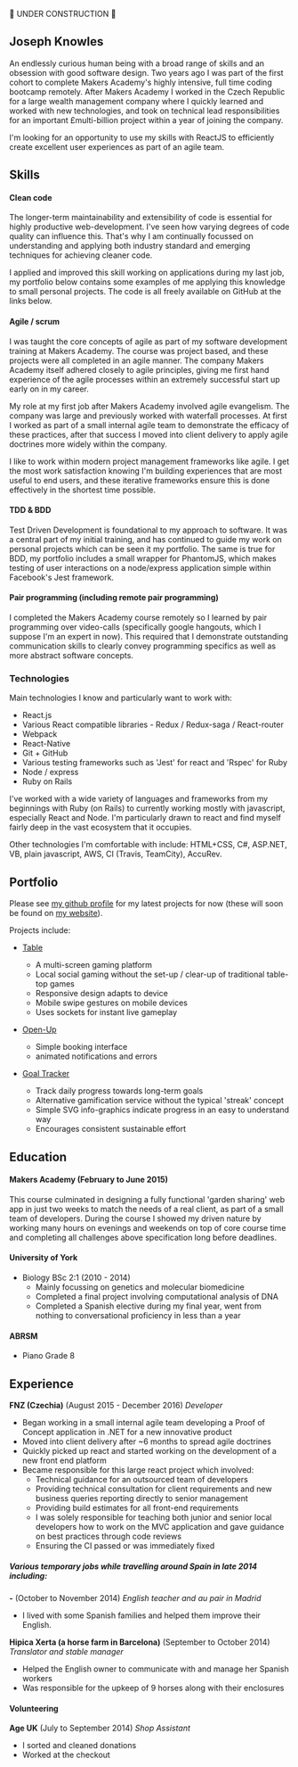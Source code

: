 :construction: UNDER CONSTRUCTION :construction:

## Joseph Knowles

An endlessly curious human being with a broad range of skills and an obsession
with good software design. Two years ago I was part of the first cohort to
complete Makers Academy's highly intensive, full time coding bootcamp remotely.
After Makers Academy I worked in the Czech Republic for a large wealth
management company where I quickly learned and worked with new technologies, and
took on technical lead responsibilities for an important £multi-billion project
within a year of joining the company.

I'm looking for an opportunity to use my skills with ReactJS to efficiently
create excellent user experiences as part of an agile team.

## Skills

#### Clean code

The longer-term maintainability and extensibility of code is essential
for highly productive web-development. I've seen how varying degrees of code
quality can influence this. That's why I am continually focussed on
understanding and applying both industry standard and emerging techniques for
achieving cleaner code.

I applied and improved this skill working on applications during my last job,
my portfolio below contains some examples of me applying this knowledge to small
personal projects. The code is all freely available on GitHub at the links below.

#### Agile / scrum

I was taught the core concepts of agile as part of my
software development training at Makers Academy. The course was  project based,
and  these projects were all completed in an agile manner. The company
Makers Academy itself adhered closely to agile principles, giving me first
hand experience of the agile processes within an extremely successful start up
early on in my career.

My role at my first job after Makers Academy involved agile evangelism. The
company was large and previously worked with waterfall processes. At first I
worked as part of  a small internal agile team to demonstrate the efficacy of
these practices, after that success I moved into client delivery to apply
agile doctrines more widely within the company.

I like to work within modern project management frameworks like agile. I get the
most work satisfaction knowing I'm building experiences that are most useful to
end users, and these iterative frameworks ensure this is done effectively in the
shortest time possible.

#### TDD & BDD

Test Driven Development is foundational to my approach to software. It was a
central part of my initial training, and has continued to guide my work on
personal projects which can be seen it my portfolio. The same is true for BDD,
my portfolio includes a small wrapper for PhantomJS, which makes
testing of user interactions on a node/express application simple within Facebook's
Jest framework.

#### Pair programming (including remote pair programming)

I completed the Makers Academy course remotely so I learned by pair programming
over video-calls (specifically google hangouts, which I suppose I'm an expert in
now). This required that I demonstrate outstanding communication skills to
clearly convey programming specifics as well as more abstract software concepts.

### Technologies

Main technologies I know and particularly want to work with:

- React.js
- Various React compatible libraries - Redux / Redux-saga / React-router
- Webpack
- React-Native
- Git + GitHub
- Various testing frameworks such as 'Jest' for react and 'Rspec' for Ruby
- Node / express
- Ruby on Rails

I've worked with a wide variety of languages and frameworks from my beginnings with
Ruby (on Rails) to currently working mostly with javascript, especially React and Node.
I'm particularly drawn to react and find myself fairly deep in the vast ecosystem that it
occupies.

Other technologies I'm comfortable with include: HTML+CSS, C#, ASP.NET, VB, plain javascript, AWS, CI (Travis, TeamCity), AccuRev.

## Portfolio

Please see [my github profile](https://github.com/joejknowles) for my latest
projects for now (these will soon be found on [my website](http://joejknowl.es/)).

Projects include:

- [Table](https://github.com/joejknowles/Table)

    - A multi-screen gaming platform   
    - Local social gaming without the set-up / clear-up of traditional table-top games
    - Responsive design adapts to device
    - Mobile swipe gestures on mobile devices
    - Uses sockets for instant live gameplay

- [Open-Up](https://github.com/joejknowles/open-up)

    - Simple booking interface
    - animated notifications and errors

- [Goal Tracker](https://github.com/joejknowles/goalTracker)

    - Track daily progress towards long-term goals
    - Alternative gamification service without the typical 'streak' concept
    - Simple SVG info-graphics indicate progress in an easy to understand way
    - Encourages consistent sustainable effort

## Education

#### Makers Academy (February to June 2015)

This course culminated in designing a fully functional 'garden sharing' web app in just two weeks to match the
needs of a real client, as part of a small team of developers. During the course I showed my
driven nature by working many hours on evenings and weekends on top of core
course time and completing all challenges above specification long before
deadlines.

#### University of York

- Biology BSc 2:1 (2010 - 2014)
  - Mainly focussing on genetics and molecular biomedicine
  - Completed a final project involving computational analysis of DNA
  - Completed a Spanish elective during my final year, went from nothing to conversational proficiency in less than a year


#### ABRSM

- Piano Grade 8

## Experience

**FNZ (Czechia)** (August 2015 - December 2016)
 *Developer*   

- Began working in a small internal agile team developing a Proof of Concept application in .NET for a new innovative product
- Moved into client delivery after ~6 months to spread agile doctrines
- Quickly picked up react and started working on the development of a new front end platform
- Became responsible for this large react project which involved:
    - Technical guidance for an outsourced team of developers
    - Providing technical consultation for client requirements and new business queries reporting directly to senior management
    - Providing build estimates for all front-end requirements
    - I was solely responsible for teaching both junior and senior local developers how to work on the MVC application and gave guidance on best practices through code reviews
    - Ensuring the CI passed or was immediately fixed

##### Various temporary jobs while travelling around Spain in late 2014 including:
**-** (October to November 2014)
*English teacher and au pair in Madrid*

- I lived with some Spanish families and helped them improve their English.

**Hipica Xerta (a horse farm in Barcelona)** (September to October 2014) *Translator and stable manager*   

  - Helped the English owner to communicate with and manage her Spanish workers
  - Was responsible for the upkeep of 9 horses along with their enclosures

#### Volunteering
**Age UK** (July to September 2014) *Shop Assistant*   
  - I sorted and cleaned donations
  - Worked at the checkout
